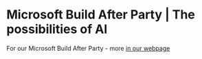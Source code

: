 # Microsoft Build After Party | The possibilities of AI
For our Microsoft Build After Party - more [in our webpage](https://sfoteini.github.io/microsoft-build-after-party-2023)

